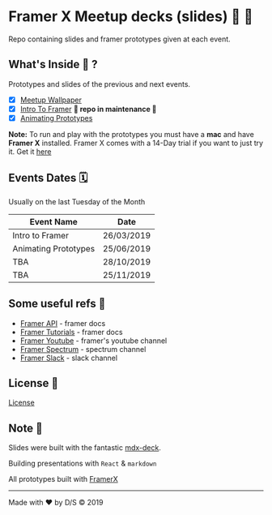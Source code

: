 # Framer X Meetup decks (slides) 🦄 🤩

Repo containing slides and framer prototypes given at each event.

## What's Inside 🤷‍ ? 

Prototypes and slides of the previous and next events.

- [x] [Meetup Wallpaper](./meetup-wallpaper)
- [x] [Intro To Framer](./intro-to-framer) **🚧 repo in maintenance 🚧**
- [x] [Animating Prototypes](./animating-prototypes)

**Note:** To run and play with the prototypes you must have a **mac** and have **Framer X** installed. Framer X comes with a 14-Day trial if you want to just try it. Get it [here](https://www.framer.com/download/)

## Events Dates 🗓

Usually on the last Tuesday of the Month

Event Name | Date |
--- | --- 
Intro to Framer | 26/03/2019
Animating Prototypes | 25/06/2019
TBA | 28/10/2019
TBA | 25/11/2019

## Some useful refs 🙇‍

- [Framer API](https://www.framer.com/api) - framer docs
- [Framer Tutorials](https://www.framer.com/api) - framer docs
- [Framer Youtube](https://www.youtube.com/channel/UCW5gUZ7lKGrAbLOkHv2xfbw) - framer's youtube channel
- [Framer Spectrum](https://spectrum.chat/framer/?tab=posts) -  spectrum channel
- [Framer Slack](https://slofile.com/slack/framer) - slack channel


## License 📄

[License](./LICENSE)

## Note 📝

Slides were built with the fantastic [mdx-deck](https://github.com/jxnblk/mdx-deck).

Building presentations with `React` & `markdown`

All prototypes built with [FramerX](https://www.framer.com/)

---

Made with ❤️ by D/S &copy; 2019
